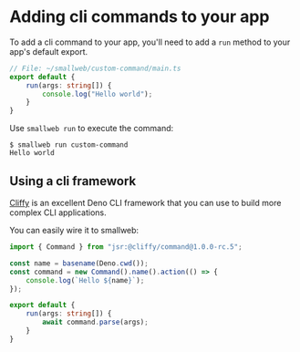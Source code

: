 # Adding cli commands to your app

To add a cli command to your app, you'll need to add a `run` method to your app's default export.

```ts
// File: ~/smallweb/custom-command/main.ts
export default {
    run(args: string[]) {
        console.log("Hello world");
    }
}
```

Use `smallweb run` to execute the command:

```console
$ smallweb run custom-command
Hello world
```

## Using a cli framework

[Cliffy](https://cliffy.io/) is an excellent Deno CLI framework that you can use to build more complex CLI applications.

You can easily wire it to smallweb:

```ts
import { Command } from "jsr:@cliffy/command@1.0.0-rc.5";

const name = basename(Deno.cwd());
const command = new Command().name().action(() => {
    console.log(`Hello ${name}`);
});

export default {
    run(args: string[]) {
        await command.parse(args);
    }
}
```
